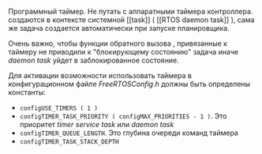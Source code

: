 Программный таймер. Не путать с аппаратными таймера контроллера.
создаются в контексте системной [[task]] (  [[RTOS daemon task]] ), сама же задача создается автоматически при запуске планировщика.

Очень важно, чтобы функции обратного вызова , привязанные к таймеру не приводили к "блокирующему состоянию" задача иначе *daemon task* уйдет в заблокированное состояние.

Для активации возможности использовать таймера в конфигурационном файле *FreeRTOSConfig.h* должны быть определены константы:
 - `configUSE_TIMERS ( 1 )`
 - `configTIMER_TASK_PRIORITY ( configMAX_PRIORITIES - 1 )`. Это приоритет *timer service task* или *daemon task*
 - `configTIMER_QUEUE_LENGTH`. Это глубина очереди команд таймера
 - `configTIMER_TASK_STACK_DEPTH`